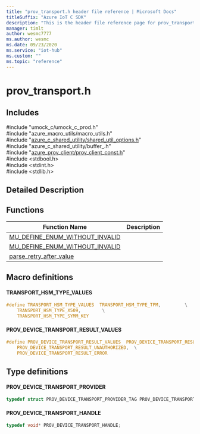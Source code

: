 ```yaml
---                             
title: "prov_transport.h header file reference | Microsoft Docs" 
titleSuffix: "Azure IoT C SDK"            
description: "This is the header file reference page for prov_transport.h in the Azure IoT C SDK. This SDK is used with Azure IoT Hub and Azure IoT Hub Device Provisioning Service"            
manager: timlt                 
author: wesmc7777              
ms.author: wesmc               
ms.date: 09/23/2020                    
ms.service: "iot-hub"             
ms.custom: ""                
ms.topic: "reference"        
---                            
```


# prov_transport.h 

## Includes

\#include "umock_c/umock_c_prod.h"  
\#include "azure_macro_utils/macro_utils.h"  
\#include "[azure_c_shared_utility/shared_util_options.h](shared-util-options-h.md)"  
\#include "azure_c_shared_utility/buffer_.h"  
\#include "[azure_prov_client/prov_client_const.h](prov-client-const-h.md)"  
\#include <stdbool.h>  
\#include <stdint.h>  
\#include <stdlib.h>  

## Detailed Description

## Functions

Function Name                  | Description                                
--------------------------------|---------------------------------------------
[MU_DEFINE_ENUM_WITHOUT_INVALID](./prov-transport-h/mu-define-enum-without-invalid.md)            | 
[MU_DEFINE_ENUM_WITHOUT_INVALID](./prov-transport-h/mu-define-enum-without-invalid.md)            | 
[parse_retry_after_value](./prov-transport-h/parse-retry-after-value.md)            | 

## Macro definitions

#### TRANSPORT_HSM_TYPE_VALUES

```C
#define TRANSPORT_HSM_TYPE_VALUES  TRANSPORT_HSM_TYPE_TPM,         \
    TRANSPORT_HSM_TYPE_X509,        \
    TRANSPORT_HSM_TYPE_SYMM_KEY 
```

#### PROV_DEVICE_TRANSPORT_RESULT_VALUES

```C
#define PROV_DEVICE_TRANSPORT_RESULT_VALUES  PROV_DEVICE_TRANSPORT_RESULT_OK,            \
    PROV_DEVICE_TRANSPORT_RESULT_UNAUTHORIZED,  \
    PROV_DEVICE_TRANSPORT_RESULT_ERROR 
```

## Type definitions

#### PROV_DEVICE_TRANSPORT_PROVIDER

```C
typedef struct PROV_DEVICE_TRANSPORT_PROVIDER_TAG PROV_DEVICE_TRANSPORT_PROVIDER;
```

#### PROV_DEVICE_TRANSPORT_HANDLE

```C
typedef void* PROV_DEVICE_TRANSPORT_HANDLE;
```


